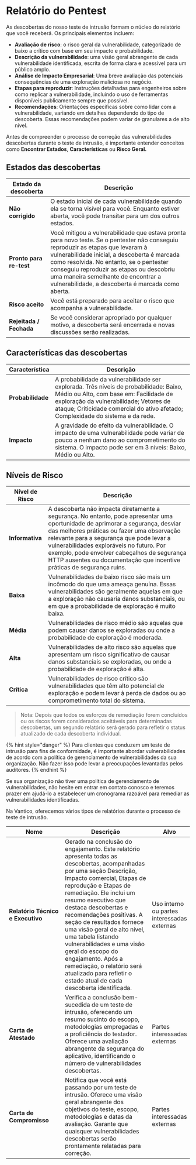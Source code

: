 # Relatório do Pentest

As descobertas do nosso teste de intrusão formam o núcleo do relatório que você receberá. Os principais elementos incluem:

* **Avaliação de risco**: o risco geral da vulnerabilidade, categorizado de baixo a crítico com base em seu impacto e probabilidade.
* **Descrição da vulnerabilidade**: uma visão geral abrangente de cada vulnerabilidade identificada, escrita de forma clara e acessível para um público amplo.
* **Análise de Impacto Empresarial**: Uma breve avaliação das potenciais consequências de uma exploração maliciosa no negócio.
* **Etapas para reproduzir**: Instruções detalhadas para engenheiros sobre como replicar a vulnerabilidade, incluindo o uso de ferramentas disponíveis publicamente sempre que possível.
* **Recomendações**: Orientações específicas sobre como lidar com a vulnerabilidade, variando em detalhes dependendo do tipo de descoberta. Essas recomendações podem variar de granulares a de alto nível.

Antes de compreender o processo de correção das vulnerabilidades descobertas durante o teste de intrusão, é importante entender conceitos como **Encontrar Estados**, **Características** ou **Risco Geral.**



## Estados das descobertas

| Estado da descoberta    | Descrição                                                                                                                                                                                                                                                                                                                                                           |
| ----------------------- | ------------------------------------------------------------------------------------------------------------------------------------------------------------------------------------------------------------------------------------------------------------------------------------------------------------------------------------------------------------------- |
| **Não corrigido**       | O estado inicial de cada vulnerabilidade quando ela se torna visível para você. Enquanto estiver aberta, você pode transitar para um dos outros estados.                                                                                                                                                                                                            |
| **Pronto para re-test** | Você mitigou a vulnerabilidade que estava pronta para novo teste. Se o pentester não conseguiu reproduzir as etapas que levaram à vulnerabilidade inicial, a descoberta é marcada como resolvida. No entanto, se o pentester conseguiu reproduzir as etapas ou descobriu uma maneira semelhante de encontrar a vulnerabilidade, a descoberta é marcada como aberta. |
| **Risco aceito**        | Você está preparado para aceitar o risco que acompanha a vulnerabilidade.                                                                                                                                                                                                                                                                                           |
| **Rejeitada / Fechada** | Se você considerar apropriado por qualquer motivo, a descoberta será encerrada e novas discussões serão realizadas.                                                                                                                                                                                                                                                 |

## Características das descobertas

| Característica    | Descrição                                                                                                                                                                                                                                                     |
| ----------------- | ------------------------------------------------------------------------------------------------------------------------------------------------------------------------------------------------------------------------------------------------------------- |
| **Probabilidade** | A probabilidade da vulnerabilidade ser explorada. Três níveis de probabilidade: Baixo, Médio ou Alto, com base em: Facilidade de exploração da vulnerabilidade; Vetores de ataque; Criticidade comercial do ativo afetado; Complexidade do sistema e da rede. |
| **Impacto**       | A gravidade do efeito da vulnerabilidade. O impacto de uma vulnerabilidade pode variar de pouco a nenhum dano ao comprometimento do sistema. O impacto pode ser em 3 níveis: Baixo, Médio ou Alto.                                                            |

## Níveis de Risco

| Nível de Risco  | Descrição                                                                                                                                                                                                                                                                                                                                                                                        |
| --------------- | ------------------------------------------------------------------------------------------------------------------------------------------------------------------------------------------------------------------------------------------------------------------------------------------------------------------------------------------------------------------------------------------------ |
| **Informativa** | A descoberta não impacta diretamente a segurança. No entanto, pode apresentar uma oportunidade de aprimorar a segurança, desviar das melhores práticas ou fazer uma observação relevante para a segurança que pode levar a vulnerabilidades exploráveis ​​no futuro. Por exemplo, pode envolver cabeçalhos de segurança HTTP ausentes ou documentação que incentive práticas de segurança ruins. |
| **Baixa**       | Vulnerabilidades de baixo risco são mais um incômodo do que uma ameaça genuína. Essas vulnerabilidades são geralmente aquelas em que a exploração não causaria danos substanciais, ou em que a probabilidade de exploração é muito baixa.                                                                                                                                                        |
| **Média**       | Vulnerabilidades de risco médio são aquelas que podem causar danos se exploradas ou onde a probabilidade de exploração é moderada.                                                                                                                                                                                                                                                               |
| **Alta**        | Vulnerabilidades de alto risco são aquelas que apresentam um risco significativo de causar danos substanciais se exploradas, ou onde a probabilidade de exploração é alta.                                                                                                                                                                                                                       |
| **Crítica**     | Vulnerabilidades de risco crítico são vulnerabilidades que têm alto potencial de exploração e podem levar à perda de dados ou ao comprometimento total do sistema.                                                                                                                                                                                                                               |

> Nota: Depois que todos os esforços de remediação forem concluídos ou os riscos forem considerados aceitáveis ​​para determinadas descobertas, um segundo relatório será gerado para refletir o status atualizado de cada descoberta individual.

{% hint style="danger" %}
Para clientes que conduzem um teste de intrusão para fins de conformidade, é importante abordar vulnerabilidades de acordo com a política de gerenciamento de vulnerabilidades da sua organização. Não fazer isso pode levar a preocupações levantadas pelos auditores.
{% endhint %}

Se sua organização não tiver uma política de gerenciamento de vulnerabilidades, não hesite em entrar em contato conosco e teremos prazer em ajudá-lo a estabelecer um cronograma razoável para remediar as vulnerabilidades identificadas.

Na Vantico, oferecemos vários tipos de relatórios durante o processo de teste de intrusão.

<table><thead><tr><th width="167">Nome</th><th width="325">Descrição</th><th>Alvo</th></tr></thead><tbody><tr><td><strong>Relatório Técnico e Executivo</strong></td><td>Gerado na conclusão do engajamento. Este relatório apresenta todas as descobertas, acompanhadas por uma seção Descrição, Impacto comercial, Etapas de reprodução e Etapas de remediação. Ele inclui um resumo executivo que destaca descobertas e recomendações positivas. A seção de resultados fornece uma visão geral de alto nível, uma tabela listando vulnerabilidades e uma visão geral do escopo do engajamento. Após a remediação, o relatório será atualizado para refletir o estado atual de cada descoberta identificada.</td><td>Uso interno ou partes interessadas externas</td></tr><tr><td><strong>Carta de Atestado</strong></td><td>Verifica a conclusão bem-sucedida de um teste de intrusão, oferecendo um resumo sucinto do escopo, metodologias empregadas e a proficiência do testador. Oferece uma avaliação abrangente da segurança do aplicativo, identificando o número de vulnerabilidades descobertas.</td><td>Partes interessadas externas</td></tr><tr><td><strong>Carta de Compromisso</strong></td><td>Notifica que você está passando por um teste de intrusão. Oferece uma visão geral abrangente dos objetivos do teste, escopo, metodologias e datas da avaliação. Garante que quaisquer vulnerabilidades descobertas serão prontamente relatadas para correção.</td><td>Partes interessadas externas</td></tr></tbody></table>

